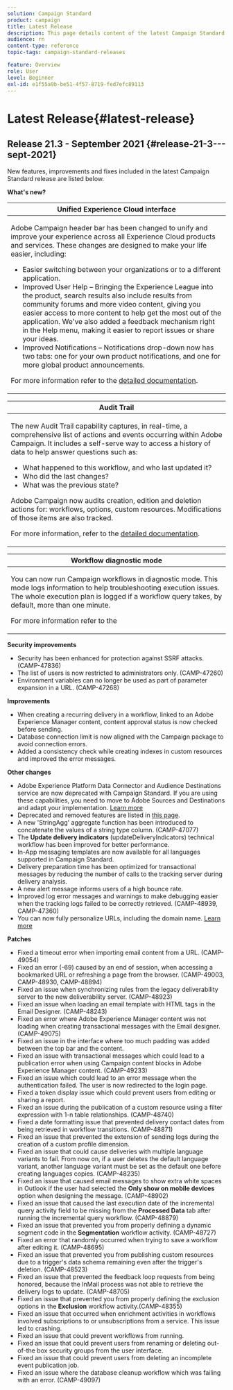 ```yaml
---
solution: Campaign Standard
product: campaign
title: Latest Release
description: This page details content of the latest Campaign Standard release
audience: rn
content-type: reference
topic-tags: campaign-standard-releases

feature: Overview
role: User
level: Beginner
exl-id: e1f55a9b-be51-4f57-8719-fed7efc89113
---
```


# Latest Release{#latest-release}

## Release 21.3 - September 2021 {#release-21-3---sept-2021}

New features, improvements and fixes included in the latest Campaign Standard release are listed below. 

**What's new?**


<table> 
<thead> 
<tr> 
<th> <strong>Unified Experience Cloud interface</strong><br /> </th> 
</tr> 
</thead> 
<tbody> 
<tr> 
<td>
<p>Adobe Campaign header bar has been changed to unify and improve your experience across all Experience Cloud products and services. These changes are designed to make your life easier, including:</p>
<ul>
<li>Easier switching between your organizations or to a different application.</li>
<li>Improved User Help – Bringing the Experience League into the product, search results also include results from community forums and more video content, giving you easier access to more content to help get the most out of the application. We've also added a feedback mechanism right in the Help menu, making it easier to report issues or share your ideas.</li>
<li>Improved Notifications – Notifications drop-down now has two tabs: one for your own product notifications, and one for more global product announcements.</li>
</ul>
<p>For more information refer to the <a href="../../start/using/interface-description.md#top-bar">detailed documentation</a>.
</p>
</td> 
</tr> 
</tbody> 
</table>

<table> 
<thead> 
<tr> 
<th> <strong>Audit Trail</strong><br /> </th> 
</tr> 
</thead> 
<tbody> 
<tr> 
<td>
<p>The new Audit Trail capability captures, in real-time, a comprehensive list of actions and events occurring within Adobe Campaign. It includes a self-serve way to access a history of data to help answer questions such as:</p>
<ul>
<li>What happened to this workflow, and who last updated it?</li>
<li>Who did the last changes?</li>
<li>What was the previous state?</li>
</ul>
<p>Adobe Campaign now audits creation, edition and deletion actions for: workflows, options, custom resources. Modifications of those items are also tracked.</p>
<p>For more information, refer to the <a href="../../administration/using/audit.md">detailed documentation</a>.</p>
</td> 
</tr> 
</tbody> 
</table>


<table> 
<thead> 
<tr> 
<th> <strong>Workflow diagnostic mode</strong><br /> </th> 
</tr> 
</thead> 
<tbody> 
<tr> 
<td>
<p>You can now run Campaign workflows in diagnostic mode. This mode logs information to help troubleshooting execution issues. The whole execution plan is logged if a workflow query takes, by default, more than one minute.</p>
<p>For more information refer to the <a href="../../automating/using/managing-execution-options.md"></p>
</td> 
</tr> 
</tbody> 
</table>

**Security improvements**

* Security has been enhanced for protection against SSRF attacks. (CAMP-47836)
* The list of users is now restricted to administrators only. (CAMP-47260)
* Environment variables can no longer be used as part of parameter expansion in a URL. (CAMP-47268)

**Improvements**

* When creating a recurring delivery in a workflow, linked to an Adobe Experience Manager content, content approval status is now checked before sending.
* Database connection limit is now aligned with the Campaign package to avoid connection errors.
* Added a consistency check while creating indexes in custom resources and improved the error messages.

**Other changes**

* Adobe Experience Platform Data Connector and Audience Destinations service are now deprecated with Campaign Standard. If you are using these capabilities, you need to move to Adobe Sources and Destinations and adapt your implementation. [Learn more](../../integrating/using/get-started-sources-destinations.md)
* Deprecated and removed features are listed in [this page](deprecated-features.md).
* A new 'StringAgg' aggregate function has been introduced to concatenate the values of a string type column. (CAMP-47077)
* The **Update delivery indicators** (updateDeliveryIndicators) technical workflow has been improved for better performance.
* In-App messaging templates are now available for all languages supported in Campaign Standard.
* Delivery preparation time has been optimized for transactional messages by reducing the number of calls to the tracking server during delivery analysis.
* A new alert message informs users of a high bounce rate.
* Improved log error messages and warnings to make debugging easier when the tracking logs failed to be correctly retrieved. (CAMP-48939, CAMP-47360)
* You can now fully personalize URLs, including the domain name. [Learn more](../../designing/using/personalization.md#personalizing-urls)

**Patches**

* Fixed a timeout error when importing email content from a URL. (CAMP-49054)
* Fixed an error (-69) caused by an end of session, when accessing a bookmarked URL or refreshing a page from the browser. (CAMP-49003, CAMP-48930, CAMP-48894)
* Fixed an issue when synchronizing rules from the legacy deliverability server to the new deliverability server. (CAMP-48923)
* Fixed an issue when loading an email template with HTML tags in the Email Designer. (CAMP-48243)
* Fixed an error where Adobe Experience Manager content was not loading when creating transactional messages with the Email designer. (CAMP-49075)
* Fixed an issue in the interface where too much padding was added between the top bar and the content.
* Fixed an issue with transactional messages which could lead to a publication error when using Campaign content blocks in Adobe Experience Manager content. (CAMP-49233)
* Fixed an issue which could lead to an error message when the authentication failed. The user is now redirected to the login page.
* Fixed a token display issue which could prevent users from editing or sharing a report.
* Fixed an issue during the publication of a custom resource using a filter expression with 1-n table relationships. (CAMP-48740)
* Fixed a date formatting issue that prevented delivery contact dates from being retrieved in workflow transitions. (CAMP-48871)
* Fixed an issue that prevented the extension of sending logs during the creation of a custom profile dimension.
* Fixed an issue that could cause deliveries with multiple language variants to fail. From now on, if a user deletes the default language variant, another language variant must be set as the default one before creating languages copies. (CAMP-48235)
* Fixed an issue that caused email messages to show extra white spaces in Outlook if the user had selected the **Only show on mobile devices** option when designing the message. (CAMP-48902)
* Fixed an issue that caused the last execution date of the incremental query activity field to be missing from the **Processed Data** tab after running the incremental query workflow. (CAMP-48879)
* Fixed an issue that prevented you from properly defining a dynamic segment code in the **Segmentation** workflow activity. (CAMP-48727)
* Fixed an error that randomly occurred when trying to save a workflow after editing it. (CAMP-48695)
* Fixed an issue that prevented you from publishing custom resources due to a trigger's data schema remaining even after the trigger's deletion. (CAMP-48523)
* Fixed an issue that prevented the feedback loop requests from being honored, because the InMail process was not able to retrieve the delivery logs to update. (CAMP-48705)
* Fixed an issue that prevented you from properly defining the exclusion options in the **Exclusion** workflow activity.(CAMP-48355)
* Fixed an issue that occurred when enrichment activities in workflows involved subscriptions to or unsubscriptions from a service. This issue led to crashing. 
* Fixed an issue that could prevent workflows from running.
* Fixed an issue that could prevent users from renaming or deleting out-of-the box security groups from the user interface.
* Fixed an issue that could prevent users from deleting an incomplete event publication job.
* Fixed an issue where the database cleanup workflow which was failing with an error. (CAMP-49097)
